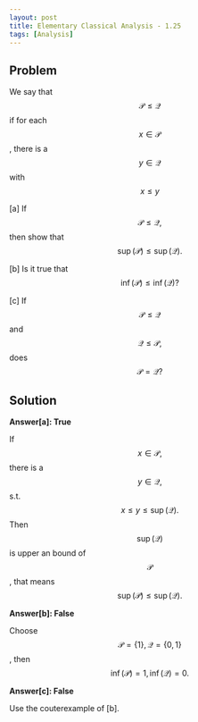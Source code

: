 ```yaml
---
layout: post
title: Elementary Classical Analysis - 1.25
tags: [Analysis]
---
```

## Problem

We say that $$\mathcal{P}\leq\mathcal{Q}$$ if for each $$x\in\mathcal{P}$$, there is a $$y\in\mathcal{Q}$$ with $$x \leq y$$

[a] If $$\mathcal{P}\leq\mathcal{Q},$$ then show that $$\sup(\mathcal{P})\leq\sup(\mathcal{Q}).$$

[b] Is it true that $$\inf(\mathcal{P})\leq\inf(\mathcal{Q})?$$

[c] If $$\mathcal{P}\leq\mathcal{Q}$$ and $$\mathcal{Q}\leq\mathcal{P},$$ does $$\mathcal{P}=\mathcal{Q}?$$


## Solution
 
**Answer[a]: True**

If $$x\in\mathcal{P},$$ there is a $$y\in\mathcal{Q},$$ s.t. $$x\leq y\leq \sup(\mathcal{Q}).$$ Then $$\sup(\mathcal{Q})$$ is upper an bound of $$\mathcal{P}$$, that means $$\sup(\mathcal{P})\leq\sup(\mathcal{Q}).$$

**Answer[b]: False**

Choose $$\mathcal{P} = \{1\}, \mathcal{Q} = \{0,1\}$$, then $$\inf(\mathcal{P}) = 1, \inf(\mathcal{Q}) = 0.$$

**Answer[c]: False**

Use the couterexample of [b].